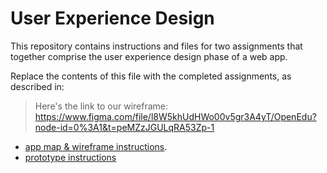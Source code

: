 # User Experience Design

This repository contains instructions and files for two assignments that together comprise the user experience design phase of a web app.

Replace the contents of this file with the completed assignments, as described in:



> Here's the link to our wireframe: https://www.figma.com/file/l8W5khUdHWo00v5gr3A4yT/OpenEdu?node-id=0%3A1&t=peMZzJGULqRA53Zp-1



- [app map & wireframe instructions](instructions-0a-app-map-wireframes.md).
- [prototype instructions](instructions-0b-prototyping.md)
